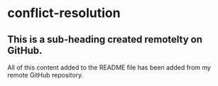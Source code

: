 # conflict-resolution

## This is a sub-heading created remotelty on GitHub.

All of this content added to the README file has been added from my remote GitHub repository.
